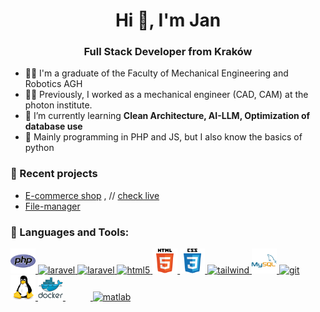 <h1 align="center">Hi 👋, I'm Jan</h1>
<h3 align="center">Full Stack Developer from Kraków</h3>

- 🧑‍🎓 I'm a graduate of the Faculty of Mechanical Engineering and Robotics AGH
- 👨‍💻 Previously, I worked as a mechanical engineer (CAD, CAM) at the photon institute.
- 🌱 I’m currently learning **Clean Architecture, AI-LLM, Optimization of database use**
- 🚀 Mainly programming in PHP and JS, but I also know the basics of python
  
<h3 align="left">📁 Recent projects</h3>
  <ul>
    <li>
      <a href="https://github.com/JanMadon/e-commerce">E-commerce shop</a> , 
     // <a href="https://janmdev.pl/shop">check live</a>
    </li>
    <li>
      <a href="https://github.com/JanMadon/File-Menager">File-manager</a> 
    </li>
  </ul>
  
<h3 align="left">🧰 Languages and Tools:</h3>
<p align="left">
  <a href="https://www.php.net" target="_blank" rel="noreferrer">
    <img src="https://raw.githubusercontent.com/devicons/devicon/master/icons/php/php-original.svg" alt="php" width="40" height="40"/>
  </a>
  <a href="https://laravel.com/" target="_blank" rel="noreferrer">
    <img src="https://cdn.worldvectorlogo.com/logos/laravel-2.svg" alt="laravel" width="40" height="40"/>
  </a>
  <a href="https://vuejs.org/" target="_blank" rel="noreferrer">
    <img src="https://upload.wikimedia.org/wikipedia/commons/9/95/Vue.js_Logo_2.svg" alt="laravel" width="40" height="40"/>
  </a>
  <a href="https://www.w3.org/js/" target="_blank" rel="noreferrer">
    <img src="https://upload.wikimedia.org/wikipedia/commons/9/99/Unofficial_JavaScript_logo_2.svg" alt="html5" width="40" height="40"/>
  </a>
  <a href="https://www.w3.org/html/" target="_blank" rel="noreferrer">
    <img src="https://raw.githubusercontent.com/devicons/devicon/master/icons/html5/html5-original-wordmark.svg" alt="html5" width="40" height="40"/>
  </a>
  <a href="https://www.w3schools.com/css/" target="_blank" rel="noreferrer">
    <img src="https://raw.githubusercontent.com/devicons/devicon/master/icons/css3/css3-original-wordmark.svg" alt="css3" width="40" height="40"/>
  </a>
  <a href="https://tailwindcss.com/" target="_blank" rel="noreferrer">
    <img src="https://www.vectorlogo.zone/logos/tailwindcss/tailwindcss-icon.svg" alt="tailwind" width="40" height="40"/>
  </a>
  <a href="https://www.mysql.com/" target="_blank" rel="noreferrer">
    <img src="https://raw.githubusercontent.com/devicons/devicon/master/icons/mysql/mysql-original-wordmark.svg" alt="mysql" width="40" height="40"/>
  </a>
  <a href="https://git-scm.com/" target="_blank" rel="noreferrer">
    <img src="https://www.vectorlogo.zone/logos/git-scm/git-scm-icon.svg" alt="git" width="40" height="40"/>
  </a>
  <a href="https://www.linux.org/" target="_blank" rel="noreferrer">
    <img src="https://raw.githubusercontent.com/devicons/devicon/master/icons/linux/linux-original.svg" alt="linux" width="40" height="40"/>
  </a>
  <a href="https://www.docker.com/" target="_blank" rel="noreferrer">
    <img src="https://raw.githubusercontent.com/devicons/devicon/master/icons/docker/docker-original-wordmark.svg" alt="docker" width="40" height="40"/>
  </a>
  <a href="https://openai.com/" target="_blank" rel="noreferrer">
     <svg width="40" height="40" viewBox="0 0 100 100" xmlns="http://www.w3.org/2000/svg">
      <path xmlns="http://www.w3.org/2000/svg" d="m925.8 456.3c10.4 23.2 17 48 19.7 73.3 2.6 25.3 1.3 50.9-4.1 75.8-5.3 24.9-14.5 48.8-27.3 70.8-8.4 14.7-18.3 28.5-29.7 41.2-11.3 12.6-23.9 24-37.6 34-13.8 10-28.5 18.4-44.1 25.3-15.5 6.8-31.7 12-48.3 15.4-7.8 24.2-19.4 47.1-34.4 67.7-14.9 20.6-33 38.7-53.6 53.6-20.6 15-43.4 26.6-67.6 34.4-24.2 7.9-49.5 11.8-75 11.8-16.9.1-33.9-1.7-50.5-5.1-16.5-3.5-32.7-8.8-48.2-15.7s-30.2-15.5-43.9-25.5c-13.6-10-26.2-21.5-37.4-34.2-25 5.4-50.6 6.7-75.9 4.1-25.3-2.7-50.1-9.3-73.4-19.7-23.2-10.3-44.7-24.3-63.6-41.4s-35-37.1-47.7-59.1c-8.5-14.7-15.5-30.2-20.8-46.3s-8.8-32.7-10.6-49.6c-1.8-16.8-1.7-33.8.1-50.7 1.8-16.8 5.5-33.4 10.8-49.5-17-18.9-31-40.4-41.4-63.6-10.3-23.3-17-48-19.6-73.3-2.7-25.3-1.3-50.9 4-75.8s14.5-48.8 27.3-70.8c8.4-14.7 18.3-28.6 29.6-41.2s24-24 37.7-34 28.5-18.5 44-25.3c15.6-6.9 31.8-12 48.4-15.4 7.8-24.3 19.4-47.1 34.3-67.7 15-20.6 33.1-38.7 53.7-53.7 20.6-14.9 43.4-26.5 67.6-34.4 24.2-7.8 49.5-11.8 75-11.7 16.9-.1 33.9 1.6 50.5 5.1s32.8 8.7 48.3 15.6c15.5 7 30.2 15.5 43.9 25.5 13.7 10.1 26.3 21.5 37.5 34.2 24.9-5.3 50.5-6.6 75.8-4s50 9.3 73.3 19.6c23.2 10.4 44.7 24.3 63.6 41.4 18.9 17 35 36.9 47.7 59 8.5 14.6 15.5 30.1 20.8 46.3 5.3 16.1 8.9 32.7 10.6 49.6 1.8 16.9 1.8 33.9-.1 50.8-1.8 16.9-5.5 33.5-10.8 49.6 17.1 18.9 31 40.3 41.4 63.6zm-333.2 426.9c21.8-9 41.6-22.3 58.3-39s30-36.5 39-58.4c9-21.8 13.7-45.2 13.7-68.8v-223q-.1-.3-.2-.7-.1-.3-.3-.6-.2-.3-.5-.5-.3-.3-.6-.4l-80.7-46.6v269.4c0 2.7-.4 5.5-1.1 8.1-.7 2.7-1.7 5.2-3.1 7.6s-3 4.6-5 6.5a32.1 32.1 0 0 1 -6.5 5l-191.1 110.3c-1.6 1-4.3 2.4-5.7 3.2 7.9 6.7 16.5 12.6 25.5 17.8 9.1 5.2 18.5 9.6 28.3 13.2 9.8 3.5 19.9 6.2 30.1 8 10.3 1.8 20.7 2.7 31.1 2.7 23.6 0 47-4.7 68.8-13.8zm-455.1-151.4c11.9 20.5 27.6 38.3 46.3 52.7 18.8 14.4 40.1 24.9 62.9 31s46.6 7.7 70 4.6 45.9-10.7 66.4-22.5l193.2-111.5.5-.5q.2-.2.3-.6.2-.3.3-.6v-94l-233.2 134.9c-2.4 1.4-4.9 2.4-7.5 3.2-2.7.7-5.4 1-8.2 1-2.7 0-5.4-.3-8.1-1-2.6-.8-5.2-1.8-7.6-3.2l-191.1-110.4c-1.7-1-4.2-2.5-5.6-3.4-1.8 10.3-2.7 20.7-2.7 31.1s1 20.8 2.8 31.1c1.8 10.2 4.6 20.3 8.1 30.1 3.6 9.8 8 19.2 13.2 28.2zm-50.2-417c-11.8 20.5-19.4 43.1-22.5 66.5s-1.5 47.1 4.6 70c6.1 22.8 16.6 44.1 31 62.9 14.4 18.7 32.3 34.4 52.7 46.2l193.1 111.6q.3.1.7.2h.7q.4 0 .7-.2.3-.1.6-.3l81-46.8-233.2-134.6c-2.3-1.4-4.5-3.1-6.5-5a32.1 32.1 0 0 1 -5-6.5c-1.3-2.4-2.4-4.9-3.1-7.6-.7-2.6-1.1-5.3-1-8.1v-227.1c-9.8 3.6-19.3 8-28.3 13.2-9 5.3-17.5 11.3-25.5 18-7.9 6.7-15.3 14.1-22 22.1-6.7 7.9-12.6 16.5-17.8 25.5zm663.3 154.4c2.4 1.4 4.6 3 6.6 5 1.9 1.9 3.6 4.1 5 6.5 1.3 2.4 2.4 5 3.1 7.6.6 2.7 1 5.4.9 8.2v227.1c32.1-11.8 60.1-32.5 80.8-59.7 20.8-27.2 33.3-59.7 36.2-93.7s-3.9-68.2-19.7-98.5-39.9-55.5-69.5-72.5l-193.1-111.6q-.3-.1-.7-.2h-.7q-.3.1-.7.2-.3.1-.6.3l-80.6 46.6 233.2 134.7zm80.5-121h-.1v.1zm-.1-.1c5.8-33.6 1.9-68.2-11.3-99.7-13.1-31.5-35-58.6-63-78.2-28-19.5-61-30.7-95.1-32.2-34.2-1.4-68 6.9-97.6 23.9l-193.1 111.5q-.3.2-.5.5l-.4.6q-.1.3-.2.7-.1.3-.1.7v93.2l233.2-134.7c2.4-1.4 5-2.4 7.6-3.2 2.7-.7 5.4-1 8.1-1 2.8 0 5.5.3 8.2 1 2.6.8 5.1 1.8 7.5 3.2l191.1 110.4c1.7 1 4.2 2.4 5.6 3.3zm-505.3-103.2c0-2.7.4-5.4 1.1-8.1.7-2.6 1.7-5.2 3.1-7.6 1.4-2.3 3-4.5 5-6.5 1.9-1.9 4.1-3.6 6.5-4.9l191.1-110.3c1.8-1.1 4.3-2.5 5.7-3.2-26.2-21.9-58.2-35.9-92.1-40.2-33.9-4.4-68.3 1-99.2 15.5-31 14.5-57.2 37.6-75.5 66.4-18.3 28.9-28 62.3-28 96.5v223q.1.4.2.7.1.3.3.6.2.3.5.6.2.2.6.4l80.7 46.6zm43.8 294.7 103.9 60 103.9-60v-119.9l-103.8-60-103.9 60z" fill="#1a7f64"/>
  </svg>
  </a>
  <a href="https://www.mathworks.com/" target="_blank" rel="noreferrer">
    <img src="https://upload.wikimedia.org/wikipedia/commons/2/21/Matlab_Logo.png" alt="matlab" width="40" height="40"/>
  </a>
</p>


